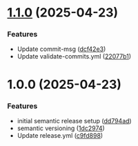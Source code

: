# [1.1.0](https://github.com/Shivambembey98/Semantic-ktt-front/compare/v1.0.0...v1.1.0) (2025-04-23)


### Features

* Update commit-msg ([dcf42e3](https://github.com/Shivambembey98/Semantic-ktt-front/commit/dcf42e3da054e88efea110abb78d74f6ae3ff9ec))
* Update validate-commits.yml ([22077b1](https://github.com/Shivambembey98/Semantic-ktt-front/commit/22077b146a65708cd1b02c0fedb17fe7201c4670))

# 1.0.0 (2025-04-23)


### Features

* initial semantic release setup ([dd794ad](https://github.com/Shivambembey98/Semantic-ktt-front/commit/dd794ad626a952af1f9c6fe724be126e9bdff737))
* semantic versioning ([1dc2974](https://github.com/Shivambembey98/Semantic-ktt-front/commit/1dc2974aec951f733e0592aeeff6552fe0f57124))
* Update release.yml ([c9fd898](https://github.com/Shivambembey98/Semantic-ktt-front/commit/c9fd89865a288e12fb6a07d80f50f481a6fea63b))

